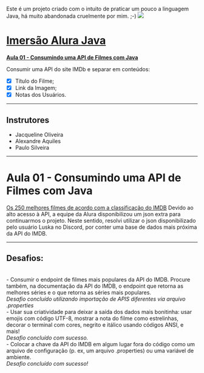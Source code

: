 Este é um projeto criado com o intuito de praticar um pouco a linguagem Java, há muito abandonada cruelmente por mim. ;-)
![](http://img.shields.io/static/v1?label=STATUS&message=EM%20DESENVOLVIMENTO&color=GREEN&style=for-the-badge)
# [Imersão Alura Java](https://www.alura.com.br/imersao-java?version=java2)

 
**[Aula 01 - Consumindo uma API de Filmes com Java](https://github.com/PamelaRondina/Imersao-Alura-Java#aula-01---consumindo-uma-api-de-filmes-com-java)**
 
Consumir uma API do site IMDb e separar em conteúdos:
- [x] Título do Filme;
- [x] Link da Imagem;
- [x] Notas dos Usuários.
_____________________

## Instrutores
- Jacqueline Oliveira
- Alexandre Aquiles
- Paulo Silveira
____________________
 
# Aula 01 - Consumindo uma API de Filmes com Java

[Os 250 melhores filmes de acordo com a classificação do IMDB](https://www.imdb.com/chart/top/)
Devido ao alto acesso à API, a equipe da Alura disponibilizou um json extra para continuarmos o projeto. Neste sentido,
resolvi utilizar o json disponibilizado pelo usuário Luska no Discord, por conter uma base de dados mais próxima da API
do IMDB.

_____________________________________
<h2>Desafios: </h2>
 <br>- Consumir o endpoint de filmes mais populares da API do IMDB. Procure também, na documentação da API do IMDB, o endpoint
 que retorna as melhores séries e o que retorna as séries mais populares.
 <br><i>Desafio concluído utilizando importação de APIS diferentes via arquivo .properties</i>
<br>- Usar sua criatividade para deixar a saída dos dados mais bonitinha: usar emojis com código UTF-8, mostrar a nota do filme
como estrelinhas, decorar o terminal com cores, negrito e itálico usando códigos ANSI, e mais!
<br><i>Desafio concluído com sucesso.</i>
<br>- Colocar a chave da API do IMDB em algum lugar fora do código como um arquivo de configuração (p. ex, um arquivo .properties)
ou uma variável de ambiente.
<br><i>Desafio concluído com sucesso!</i>
